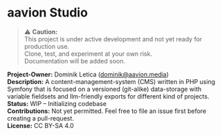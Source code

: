# aavion Studio
> :warning: **Caution:**  
> This project is under active development and not yet ready for production use.  
> Clone, test, and experiment at your own risk.  
> Documentation will be added soon.  

**Project-Owner:** Dominik Letica (dominik@aavion.media)  
**Description:** A content-management-system (CMS) written in PHP using Symfony that is focused on a versioned (git-alike) data-storage with variable fieldsets and llm-friendly exports for different kind of projects.  
**Status:** WIP – Initializing codebase  
**Contributions:** Not yet permitted. Feel free to file an issue first before creating a pull-request.  
**License:** CC BY-SA 4.0
